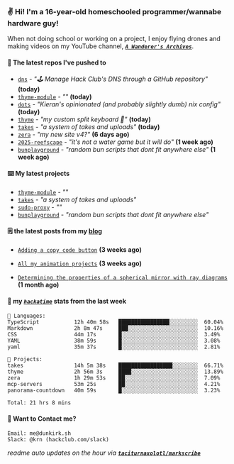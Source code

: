 ### ✌️ Hi! I'm a 16-year-old homeschooled programmer/wannabe hardware guy!

When not doing school or working on a project, I enjoy flying drones and making videos on my YouTube channel, [**_`A Wanderer's Archives`_**](https://youtube.com/@wanderer.archives).

#### 👷 The latest repos I've pushed to

- [`dns`](https://github.com/hackclub/dns) - _"🕹 Manage Hack Club's DNS through a GitHub repository"_ **(today)**
- [`thyme-module`](https://github.com/taciturnaxolotl/thyme-module) - _""_ **(today)**
- [`dots`](https://github.com/taciturnaxolotl/dots) - _"Kieran's opinionated (and probably slightly dumb) nix config"_ **(today)**
- [`thyme`](https://github.com/taciturnaxolotl/thyme) - _"my custom split keyboard 🫶"_ **(today)**
- [`takes`](https://github.com/taciturnaxolotl/takes) - _"a system of takes and uploads"_ **(today)**
- [`zera`](https://github.com/taciturnaxolotl/zera) - _"my new site v4?"_ **(6 days ago)**
- [`2025-reefscape`](https://github.com/df1317/2025-reefscape) - _"it's not a water game but it will do"_ **(1 week ago)**
- [`bunplayground`](https://github.com/taciturnaxolotl/bunplayground) - _"random bun scripts that dont fit anywhere else"_ **(1 week ago)**

#### ⌨️ My latest projects

- [`thyme-module`](https://github.com/taciturnaxolotl/thyme-module) - _""_
- [`takes`](https://github.com/taciturnaxolotl/takes) - _"a system of takes and uploads"_
- [`sudo-proxy`](https://github.com/taciturnaxolotl/sudo-proxy) - _""_
- [`bunplayground`](https://github.com/taciturnaxolotl/bunplayground) - _"random bun scripts that dont fit anywhere else"_

#### 🗒️ the latest posts from my [blog](https://dunkirk.sh)

- [`Adding a copy code button`](https://dunkirk.sh/blog/adding-a-copy-button/) **(3 weeks ago)**

- [`All my animation projects`](https://dunkirk.sh/blog/my-animations/) **(3 weeks ago)**

- [`Determining the properties of a spherical mirror with ray diagrams`](https://dunkirk.sh/blog/spherical-ray-diagrams/) **(1 month ago)**



#### 📡 my [_`hackatime`_](https://waka.hackclub.com) stats from the last week

```text
💾 Languages:
TypeScript           12h 40m 58s   ████████████████░░░░░░░░░  60.04%
Markdown             2h 8m 47s     ███░░░░░░░░░░░░░░░░░░░░░░  10.16%
CSS                  44m 17s       █░░░░░░░░░░░░░░░░░░░░░░░░  3.49%
YAML                 38m 59s       █░░░░░░░░░░░░░░░░░░░░░░░░  3.08%
yaml                 35m 37s       █░░░░░░░░░░░░░░░░░░░░░░░░  2.81%

💼 Projects:
takes                14h 5m 38s    █████████████████░░░░░░░░  66.71%
thyme                2h 56m 3s     ████░░░░░░░░░░░░░░░░░░░░░  13.89%
zera                 1h 29m 53s    ██░░░░░░░░░░░░░░░░░░░░░░░  7.09%
mcp-servers          53m 25s       ██░░░░░░░░░░░░░░░░░░░░░░░  4.21%
panorama-countdown   40m 59s       █░░░░░░░░░░░░░░░░░░░░░░░░  3.23%

Total: 21 hrs 8 mins
```

#### 📮 Want to Contact me?

```text
Email: me@dunkirk.sh
Slack: @krn (hackclub.com/slack)
```

_readme auto updates on the hour via [**`taciturnaxolotl/markscribe`**](https://github.com/taciturnaxolotl/markscribe)_
